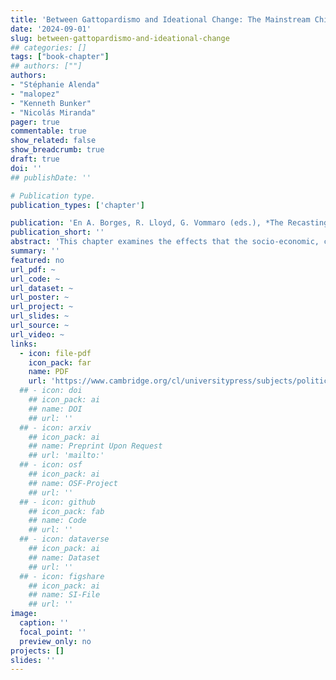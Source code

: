 ```yaml
---
title: 'Between Gattopardismo and Ideational Change: The Mainstream Chilean Right’s Winding Road to Moderation'
date: '2024-09-01'
slug: between-gattopardismo-and-ideational-change
## categories: []
tags: ["book-chapter"]
## authors: [""]
authors:
- "Stéphanie Alenda"
- "malopez"
- "Kenneth Bunker"
- "Nicolás Miranda"
pager: true
commentable: true
show_related: false
show_breadcrumb: true
draft: true
doi: ''
## publishDate: ''

# Publication type.
publication_types: ['chapter']

publication: 'En A. Borges, R. Lloyd, G. Vommaro (eds.), *The Recasting of the Latin American Right: Polarization and Conservative Reactions. Cambridge: Cambridge University Press'
publication_short: ''
abstract: 'This chapter examines the effects that the socio-economic, cultural and political changes that have occurred in Chile during the last thirty years have produced on the mainstream right in Chile. We argue that these joint processes of liberalization and democratization gave rise to a gattopardista strategy characterized by the programmatic moderation of coalition candidates until the 2017 campaign. Gattopardismo can be defined as a framework of political, legislative or legal behavior that seeks to maintain the status quo by modifying only superficial aspects of reality while creating expectations for more holistic change. Indeed, the traditional right-wing parties moved towards the center to the extent that they did not threaten the pillars of the neoliberal model. However, when centrist and left-wing parties aimed to significantly reform the institutional core, the traditional right did react, and moved further to the right on the ideological continuum. We also look at the consequences that the 2019 social unrest had on the political system, especially on the parties of the then-ruling center-right coalition, Chile Vamos. While a sense of catastrophe set in after the 2020 plebiscite on a new constitution, it took a turn for the worse after the crushing results in the election to nominate the constituents who would draft the proposal.'
summary: ''
featured: no
url_pdf: ~
url_code: ~
url_dataset: ~
url_poster: ~
url_project: ~
url_slides: ~
url_source: ~
url_video: ~
links:
  - icon: file-pdf
    icon_pack: far
    name: PDF
    url: 'https://www.cambridge.org/cl/universitypress/subjects/politics-international-relations/latin-american-government-politics-and-policy/recasting-latin-american-right-polarization-and-conservative-reactions?format=HB&isbn=9781009427449'
  ## - icon: doi
    ## icon_pack: ai
    ## name: DOI
    ## url: ''
  ## - icon: arxiv
    ## icon_pack: ai
    ## name: Preprint Upon Request
    ## url: 'mailto:'
  ## - icon: osf
    ## icon_pack: ai
    ## name: OSF-Project
    ## url: ''
  ## - icon: github
    ## icon_pack: fab
    ## name: Code
    ## url: ''
  ## - icon: dataverse
    ## icon_pack: ai
    ## name: Dataset
    ## url: ''
  ## - icon: figshare
    ## icon_pack: ai
    ## name: SI-File
    ## url: ''
image:
  caption: ''
  focal_point: ''
  preview_only: no
projects: []
slides: ''
---
```

